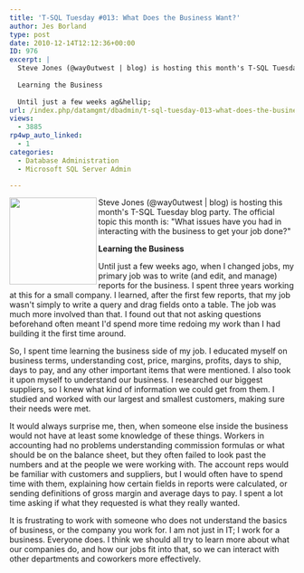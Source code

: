 ```yaml
---
title: 'T-SQL Tuesday #013: What Does the Business Want?'
author: Jes Borland
type: post
date: 2010-12-14T12:12:36+00:00
ID: 976
excerpt: |
  Steve Jones (@way0utwest | blog) is hosting this month's T-SQL Tuesday blog party. The official topic this month is: "What issues have you had in interacting with the business to get your job done?" 
  
  Learning the Business
  
  Until just a few weeks ag&hellip;
url: /index.php/datamgmt/dbadmin/t-sql-tuesday-013-what-does-the-business/
views:
  - 3885
rp4wp_auto_linked:
  - 1
categories:
  - Database Administration
  - Microsoft SQL Server Admin

---
```

[<img src="https://lessthandot.z19.web.core.windows.net/wp-content/uploads/blogs/DataMgmt/olap_1.gif" alt="" title="" width="154" height="154" align="left" />][1] 

Steve Jones (@way0utwest | blog) is hosting this month's T-SQL Tuesday blog party. The official topic this month is: "What issues have you had in interacting with the business to get your job done?" 

**Learning the Business**

Until just a few weeks ago, when I changed jobs, my primary job was to write (and edit, and manage) reports for the business. I spent three years working at this for a small company. I learned, after the first few reports, that my job wasn't simply to write a query and drag fields onto a table. The job was much more involved than that. I found out that not asking questions beforehand often meant I'd spend more time redoing my work than I had building it the first time around. 

So, I spent time learning the business side of my job. I educated myself on business terms, understanding cost, price, margins, profits, days to ship, days to pay, and any other important items that were mentioned. I also took it upon myself to understand our business. I researched our biggest suppliers, so I knew what kind of information we could get from them. I studied and worked with our largest and smallest customers, making sure their needs were met. 

It would always surprise me, then, when someone else inside the business would not have at least some knowledge of these things. Workers in accounting had no problems understanding commission formulas or what should be on the balance sheet, but they often failed to look past the numbers and at the people we were working with. The account reps would be familiar with customers and suppliers, but I would often have to spend time with them, explaining how certain fields in reports were calculated, or sending definitions of gross margin and average days to pay. I spent a lot time asking if what they requested is what they really wanted. 

It is frustrating to work with someone who does not understand the basics of business, or the company you work for. I am not just in IT; I work for a business. Everyone does. I think we should all try to learn more about what our companies do, and how our jobs fit into that, so we can interact with other departments and coworkers more effectively.

 [1]: http://www.sqlservercentral.com/blogs/steve_jones/archive/2010/12/07/t_2D00_sql-tuesday-_2300_13-_2D00_-what-the-business-says-is-not-what-the-business-wants.aspx